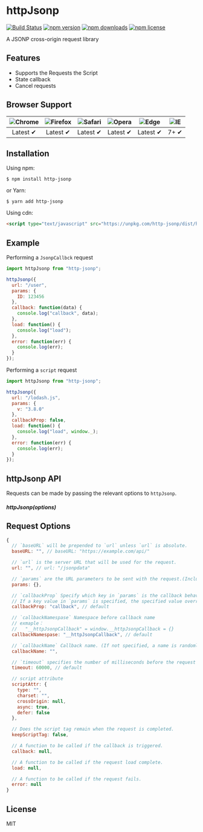 # httpJsonp

[![Build Status](https://travis-ci.org/iDerekLi/http-jsonp.svg?branch=master)](https://travis-ci.org/iDerekLi/http-jsonp)
[![npm version](https://img.shields.io/npm/v/http-jsonp.svg?style=flat-square)](https://www.npmjs.com/package/http-jsonp)
[![npm downloads](https://img.shields.io/npm/dm/http-jsonp.svg?style=flat-square)](https://www.npmjs.com/package/http-jsonp)
[![npm license](https://img.shields.io/npm/l/http-jsonp.svg?style=flat-square)](https://github.com/iderekli/http-jsonp)

A JSONP cross-origin request library

## Features

- Supports the Requests the Script
- State callback
- Cancel requests

## Browser Support

| ![Chrome](https://raw.github.com/alrra/browser-logos/master/src/chrome/chrome_48x48.png) | ![Firefox](https://raw.github.com/alrra/browser-logos/master/src/firefox/firefox_48x48.png) | ![Safari](https://raw.github.com/alrra/browser-logos/master/src/safari/safari_48x48.png) | ![Opera](https://raw.github.com/alrra/browser-logos/master/src/opera/opera_48x48.png) | ![Edge](https://raw.github.com/alrra/browser-logos/master/src/edge/edge_48x48.png) | ![IE](https://raw.githubusercontent.com/alrra/browser-logos/master/src/archive/internet-explorer_9-11/internet-explorer_9-11_48x48.png) |
| :---: | :---: | :---: | :---: | :---: | :---: |
| Latest ✔ | Latest ✔ | Latest ✔ | Latest ✔ | Latest ✔ | 7+ ✔ |

## Installation

Using npm:

```shell
$ npm install http-jsonp
```

or Yarn:

```shell
$ yarn add http-jsonp
```

Using cdn:

```html
<script type="text/javascript" src="https://unpkg.com/http-jsonp/dist/http-jsonp.min.js"></script>
```

## Example

Performing a `JsonpCallbck` request

```javascript
import httpJsonp from "http-jsonp";

httpJsonp({
  url: "/user",
  params: {
    ID: 123456
  },
  callback: function(data) {
    console.log("callback", data);
  },
  load: function() {
    console.log("load");
  },
  error: function(err) {
    console.log(err);
  }
});
```

Performing a `script` request

```javascript
import httpJsonp from "http-jsonp";

httpJsonp({
  url: "/lodash.js",
  params: {
    v: "3.8.0"
  },
  callbackProp: false,
  load: function() {
    console.log("load", window._);
  },
  error: function(err) {
    console.log(err);
  }
});
```

## httpJsonp API

Requests can be made by passing the relevant options to `httpJsonp`.

##### httpJsonp(options)

## Request Options

```javascript
{
  // `baseURL` will be prepended to `url` unless `url` is absolute.
  baseURL: "", // baseURL: "https://example.com/api/"

  // `url` is the server URL that will be used for the request.
  url: "", // url: "/jsonpdata"

  // `params` are the URL parameters to be sent with the request.(Includes Callback behavior)
  params: {},

  // `callbackProp` Specify which key in `params` is the callback behavior interface.
  // If a key value in `params` is specified, the specified value overrides the default random name of `callbackName`
  callbackProp: "callback", // default

  // `callbackNamespase` Namespace before callback name
  // exmaple：
  //   "__httpJsonpCallback" = window.__httpJsonpCallback = {}
  callbackNamespase: "__httpJsonpCallback", // default

  // `callbackName` Callback name. (If not specified, a name is randomly generated)
  callbackName: "",

  // `timeout` specifies the number of milliseconds before the request times out.
  timeout: 60000, // default

  // script attribute
  scriptAttr: {
    type: "",
    charset: "",
    crossOrigin: null,
    async: true,
    defer: false
  },

  // Does the script tag remain when the request is completed.
  keepScriptTag: false,

  // A function to be called if the callback is triggered.
  callback: null,

  // A function to be called if the request load complete.
  load: null,

  // A function to be called if the request fails.
  error: null
}
```

## License

MIT
